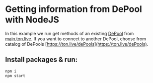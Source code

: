 # Getting information from DePool with NodeJS

In this example we run get methods of an existing [DePool](https://github.com/tonlabs/ton-labs-contracts/blob/master/solidity/depool/DePool.sol) from [main.ton.live](main.ton.live). If you want to connect to another DePool, choose from сatalog of DePools [https://ton.live/dePools](https://ton.live/dePools).

## Install packages & run:

```sh
npm i
npm start
```
